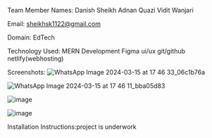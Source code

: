 Team Member Names:
Danish Sheikh
Adnan Quazi
Vidit Wanjari

Email:
sheikhsk1122@gmail.com

Domain:
EdTech

Technology Used:
MERN Development
Figma ui/ux
git/github
netlify(webhosting)

Screenshots:
![WhatsApp Image 2024-03-15 at 17 46 33_06c1b76a](https://github.com/danishsheikh1122/Hackblitz-2024/assets/144151435/0f7ad1c7-831c-4248-9e4e-96f7e8331728)

![WhatsApp Image 2024-03-15 at 17 46 11_bba05d83](https://github.com/danishsheikh1122/Hackblitz-2024/assets/144151435/7e63c716-e8cd-4001-acfe-ba25f8eecbd2)

![image](https://github.com/danishsheikh1122/Hackblitz-2024/assets/144151435/e3c0b414-0400-41d0-a227-912686b305c5)

![image](https://github.com/danishsheikh1122/Hackblitz-2024/assets/144151435/42a66b8c-a769-4e0e-b9af-de5e0fbe90fe)


Installation Instructions:project is underwork

